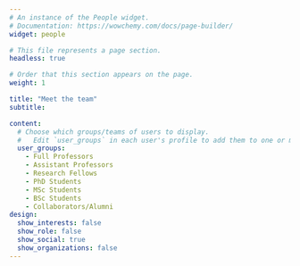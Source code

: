```yaml
---
# An instance of the People widget.
# Documentation: https://wowchemy.com/docs/page-builder/
widget: people

# This file represents a page section.
headless: true

# Order that this section appears on the page.
weight: 1

title: "Meet the team"
subtitle: 

content:
  # Choose which groups/teams of users to display.
  #   Edit `user_groups` in each user's profile to add them to one or more of these groups.
  user_groups:
    - Full Professors
    - Assistant Professors
    - Research Fellows
    - PhD Students
    - MSc Students
    - BSc Students
    - Collaborators/Alumni
design:
  show_interests: false
  show_role: false
  show_social: true
  show_organizations: false
---
```

